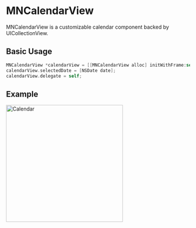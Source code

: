 MNCalendarView
==============

MNCalendarView is a customizable calendar component backed by UICollectionView.

## Basic Usage

```objective-c
MNCalendarView *calendarView = [[MNCalendarView alloc] initWithFrame:self.view.bounds];
calendarView.selectedDate = [NSDate date];
calendarView.delegate = self;
```

## Example

<img src="https://github.com/min/MNCalendarView/raw/master/Documentation/Default@2x.png" alt="Calendar" width="320px"/>
